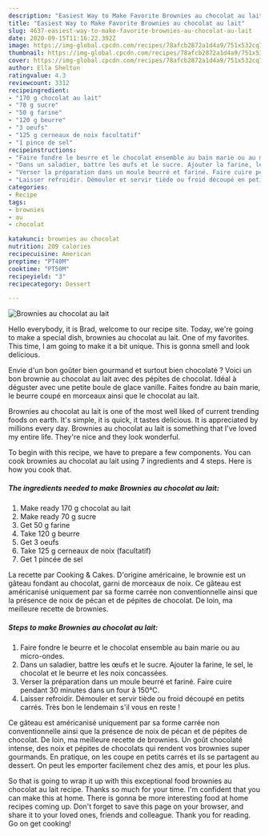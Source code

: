 ```yaml
---
description: "Easiest Way to Make Favorite Brownies au chocolat au lait"
title: "Easiest Way to Make Favorite Brownies au chocolat au lait"
slug: 4637-easiest-way-to-make-favorite-brownies-au-chocolat-au-lait
date: 2020-09-15T11:16:22.392Z
image: https://img-global.cpcdn.com/recipes/78afcb2872a1d4a9/751x532cq70/brownies-au-chocolat-au-lait-photo-principale-de-la-recette.jpg
thumbnail: https://img-global.cpcdn.com/recipes/78afcb2872a1d4a9/751x532cq70/brownies-au-chocolat-au-lait-photo-principale-de-la-recette.jpg
cover: https://img-global.cpcdn.com/recipes/78afcb2872a1d4a9/751x532cq70/brownies-au-chocolat-au-lait-photo-principale-de-la-recette.jpg
author: Ella Shelton
ratingvalue: 4.3
reviewcount: 3312
recipeingredient:
- "170 g chocolat au lait"
- "70 g sucre"
- "50 g farine"
- "120 g beurre"
- "3 oeufs"
- "125 g cerneaux de noix facultatif"
- "1 pince de sel"
recipeinstructions:
- "Faire fondre le beurre et le chocolat ensemble au bain marie ou au micro-ondes."
- "Dans un saladier, battre les œufs et le sucre. Ajouter la farine, le sel, le chocolat et le beurre et les noix concassées."
- "Verser la préparation dans un moule beurré et fariné. Faire cuire pendant 30 minutes dans un four à 150°C."
- "Laisser refroidir. Démouler et servir tiède ou froid découpé en petits carrés. Très bon le lendemain s&#39;il vous en reste !"
categories:
- Recipe
tags:
- brownies
- au
- chocolat

katakunci: brownies au chocolat 
nutrition: 209 calories
recipecuisine: American
preptime: "PT40M"
cooktime: "PT50M"
recipeyield: "3"
recipecategory: Dessert

---
```



![Brownies au chocolat au lait](https://img-global.cpcdn.com/recipes/78afcb2872a1d4a9/751x532cq70/brownies-au-chocolat-au-lait-photo-principale-de-la-recette.jpg)

Hello everybody, it is Brad, welcome to our recipe site. Today, we're going to make a special dish, brownies au chocolat au lait. One of my favorites. This time, I am going to make it a bit unique. This is gonna smell and look delicious.

Envie d&#39;un bon goûter bien gourmand et surtout bien chocolaté ? Voici un bon brownie au chocolat au lait avec des pépites de chocolat. Idéal à déguster avec une petite boule de glace vanille. Faites fondre au bain marie, le beurre coupé en morceaux ainsi que le chocolat au lait.

Brownies au chocolat au lait is one of the most well liked of current trending foods on earth. It's simple, it is quick, it tastes delicious. It is appreciated by millions every day. Brownies au chocolat au lait is something that I've loved my entire life. They're nice and they look wonderful.


To begin with this recipe, we have to prepare a few components. You can cook brownies au chocolat au lait using 7 ingredients and 4 steps. Here is how you cook that.

<!--inarticleads1-->

##### The ingredients needed to make Brownies au chocolat au lait:

1. Make ready 170 g chocolat au lait
1. Make ready 70 g sucre
1. Get 50 g farine
1. Take 120 g beurre
1. Get 3 oeufs
1. Take 125 g cerneaux de noix (facultatif)
1. Get 1 pincée de sel


La recette par Cooking &amp; Cakes. D&#39;origine américaine, le brownie est un gâteau fondant au chocolat, garni de morceaux de noix. Ce gâteau est américanisé uniquement par sa forme carrée non conventionnelle ainsi que la présence de noix de pécan et de pépites de chocolat. De loin, ma meilleure recette de brownies. 

<!--inarticleads2-->

##### Steps to make Brownies au chocolat au lait:

1. Faire fondre le beurre et le chocolat ensemble au bain marie ou au micro-ondes.
1. Dans un saladier, battre les œufs et le sucre. Ajouter la farine, le sel, le chocolat et le beurre et les noix concassées.
1. Verser la préparation dans un moule beurré et fariné. Faire cuire pendant 30 minutes dans un four à 150°C.
1. Laisser refroidir. Démouler et servir tiède ou froid découpé en petits carrés. Très bon le lendemain s&#39;il vous en reste !


Ce gâteau est américanisé uniquement par sa forme carrée non conventionnelle ainsi que la présence de noix de pécan et de pépites de chocolat. De loin, ma meilleure recette de brownies. Un goût chocolaté intense, des noix et pépites de chocolats qui rendent vos brownies super gourmands. En pratique, on les coupe en petits carrés et ils se partagent au dessert. On peut les emporter facilement chez des amis, et pour les plus. 

So that is going to wrap it up with this exceptional food brownies au chocolat au lait recipe. Thanks so much for your time. I'm confident that you can make this at home. There is gonna be more interesting food at home recipes coming up. Don't forget to save this page on your browser, and share it to your loved ones, friends and colleague. Thank you for reading. Go on get cooking!
